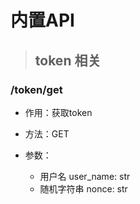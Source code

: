 # 内置API

> ## token 相关

### /token/get

- 作用：获取token

- 方法：GET

- 参数：
    - 用户名 user_name: str
    - 随机字符串 nonce: str
